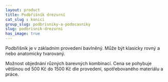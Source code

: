 ```yaml
---
layout: product
title: Podbřišník drezurní
cat_slug : konici
group_slug: podbrisniky-a-podocasniky
slug: podbrisnik-drezurni
has_image: true
---
```


Podbřišník je v základním provedení bavlněný. 
Může být klasicky rovný a nebo anatomicky tvarovaný. 

Možnost objednání různých barevných kombinací.
Cena se pohybuje většinou od 500&nbsp;Kč do 1500&nbsp;Kč dle provedení,
spotřebovaného materiálu a práce.

